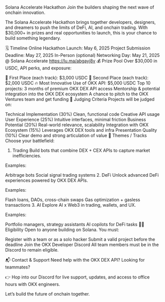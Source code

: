 Solana Accelerate Hackathon
Join the builders shaping the next wave of onchain innovation.

The Solana Accelerate Hackathon brings together developers, designers, and dreamers to push the limits of DeFi, AI, and onchain trading. With $30,000+ in prizes and real opportunities to launch, this is your chance to build something legendary.

🗓️ Timeline
Online Hackathon Launch: May 6, 2025
Project Submission Deadline: May 27, 2025
In-Person (optional) Networking Day: May 21, 2025 @ Solana Accelerate https://lu.ma/abgayj8v
💰 Prize Pool
Over $30,000 in USDC, API perks, and exposure:

🥇 First Place (each track): $3,000 USDC
🥈 Second Place (each track): $2,000 USDC
🔥 Most Innovative Use of OKX API: $5,000 USDC
Top 10 projects: 3 months of premium OKX DEX API access
Mentorship & potential integration into the OKX DEX ecosystem
A chance to pitch to the OKX Ventures team and get funding
🧪 Judging Criteria
Projects will be judged on:

Technical Implementation (30%)
Clean, functional code
Creative API usage
User Experience (25%)
Intuitive interfaces, minimal friction
Business Potential (20%)
Real-world relevance, scalability
Integration with OKX Ecosystem (15%)
Leverages OKX DEX tools and infra
Presentation Quality (10%)
Clear demo and strong articulation of value
🧭 Themes / Tracks
Choose your battlefield:

1. Trading
Build bots that combine DEX + CEX APIs to capture market inefficiencies.

Examples:

Arbitrage bots
Social signal trading systems
2. DeFi
Unlock advanced DeFi experiences powered by OKX DEX APIs.

Examples:

Flash loans, DAOs, cross-chain swaps
Gas optimization + gasless transactions
3. AI
Explore AI x Web3 in trading, wallets, and UX.

Examples:

Portfolio managers, strategy assistants
AI copilots for DeFi tasks
🧑‍💻 Eligibility
Open to anyone building on Solana. You must:

Register with a team or as a solo hacker
Submit a valid project before the deadline
Join the OKX Developer Discord
All team members must be in the Discord to remain eligible.

📬 Contact & Support
Need help with the OKX DEX API? Looking for teammates?

👉 Hop into our Discord for live support, updates, and access to office hours with OKX engineers.

Let’s build the future of onchain together.